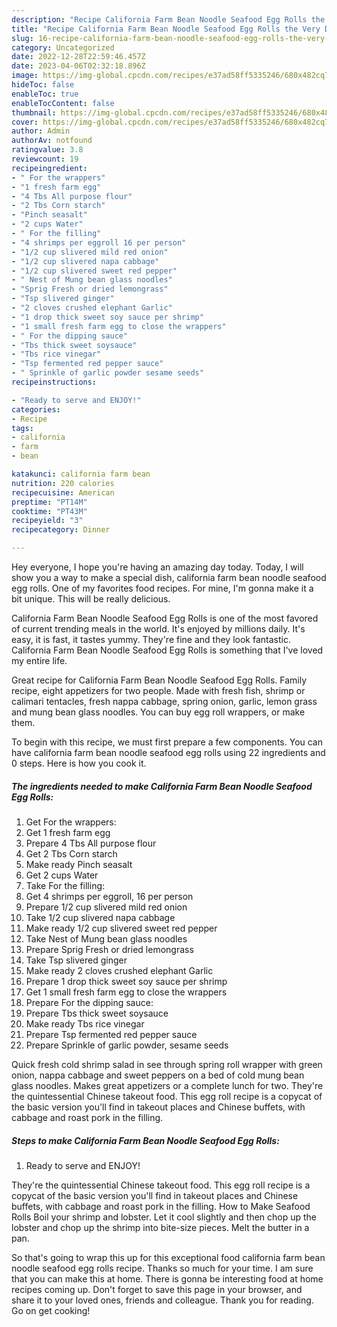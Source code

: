 ```yaml
---
description: "Recipe California Farm Bean Noodle Seafood Egg Rolls the Very Delicious"
title: "Recipe California Farm Bean Noodle Seafood Egg Rolls the Very Delicious"
slug: 16-recipe-california-farm-bean-noodle-seafood-egg-rolls-the-very-delicious
category: Uncategorized
date: 2022-12-28T22:59:46.457Z
date: 2023-04-06T02:32:18.896Z
image: https://img-global.cpcdn.com/recipes/e37ad58ff5335246/680x482cq70/california-farm-bean-noodle-seafood-egg-rolls-recipe-main-photo.jpg
hideToc: false
enableToc: true
enableTocContent: false
thumbnail: https://img-global.cpcdn.com/recipes/e37ad58ff5335246/680x482cq70/california-farm-bean-noodle-seafood-egg-rolls-recipe-main-photo.jpg
cover: https://img-global.cpcdn.com/recipes/e37ad58ff5335246/680x482cq70/california-farm-bean-noodle-seafood-egg-rolls-recipe-main-photo.jpg
author: Admin
authorAv: notfound
ratingvalue: 3.8
reviewcount: 19
recipeingredient:
- " For the wrappers"
- "1 fresh farm egg"
- "4 Tbs All purpose flour"
- "2 Tbs Corn starch"
- "Pinch seasalt"
- "2 cups Water"
- " For the filling"
- "4 shrimps per eggroll 16 per person"
- "1/2 cup slivered mild red onion"
- "1/2 cup slivered napa cabbage"
- "1/2 cup slivered sweet red pepper"
- " Nest of Mung bean glass noodles"
- "Sprig Fresh or dried lemongrass"
- "Tsp slivered ginger"
- "2 cloves crushed elephant Garlic"
- "1 drop thick sweet soy sauce per shrimp"
- "1 small fresh farm egg to close the wrappers"
- " For the dipping sauce"
- "Tbs thick sweet soysauce"
- "Tbs rice vinegar"
- "Tsp fermented red pepper sauce"
- " Sprinkle of garlic powder sesame seeds"
recipeinstructions:

- "Ready to serve and ENJOY!"
categories:
- Recipe
tags:
- california
- farm
- bean

katakunci: california farm bean 
nutrition: 220 calories
recipecuisine: American
preptime: "PT14M"
cooktime: "PT43M"
recipeyield: "3"
recipecategory: Dinner

---
```



Hey everyone, I hope you're having an amazing day today. Today, I will show you a way to make a special dish, california farm bean noodle seafood egg rolls. One of my favorites food recipes. For mine, I'm gonna make it a bit unique. This will be really delicious.

California Farm Bean Noodle Seafood Egg Rolls is one of the most favored of current trending meals in the world. It's enjoyed by millions daily. It's easy, it is fast, it tastes yummy. They're fine and they look fantastic. California Farm Bean Noodle Seafood Egg Rolls is something that I've loved my entire life.

Great recipe for California Farm Bean Noodle Seafood Egg Rolls. Family recipe, eight appetizers for two people. Made with fresh fish, shrimp or calimari tentacles, fresh nappa cabbage, spring onion, garlic, lemon grass and mung bean glass noodles. You can buy egg roll wrappers, or make them.


To begin with this recipe, we must first prepare a few components. You can have california farm bean noodle seafood egg rolls using 22 ingredients and 0 steps. Here is how you cook it.

<!--inarticleads1-->

##### The ingredients needed to make California Farm Bean Noodle Seafood Egg Rolls:

1. Get  For the wrappers:
1. Get 1 fresh farm egg
1. Prepare 4 Tbs All purpose flour
1. Get 2 Tbs Corn starch
1. Make ready Pinch seasalt
1. Get 2 cups Water
1. Take  For the filling:
1. Get 4 shrimps per eggroll, 16 per person
1. Prepare 1/2 cup slivered mild red onion
1. Take 1/2 cup slivered napa cabbage
1. Make ready 1/2 cup slivered sweet red pepper
1. Take  Nest of Mung bean glass noodles
1. Prepare Sprig Fresh or dried lemongrass
1. Take Tsp slivered ginger
1. Make ready 2 cloves crushed elephant Garlic
1. Prepare 1 drop thick sweet soy sauce per shrimp
1. Get 1 small fresh farm egg to close the wrappers
1. Prepare  For the dipping sauce:
1. Prepare Tbs thick sweet soysauce
1. Make ready Tbs rice vinegar
1. Prepare Tsp fermented red pepper sauce
1. Prepare  Sprinkle of garlic powder, sesame seeds


Quick fresh cold shrimp salad in see through spring roll wrapper with green onion, nappa cabbage and sweet peppers on a bed of cold mung bean glass noodles. Makes great appetizers or a complete lunch for two. They&#39;re the quintessential Chinese takeout food. This egg roll recipe is a copycat of the basic version you&#39;ll find in takeout places and Chinese buffets, with cabbage and roast pork in the filling. 

<!--inarticleads2-->

##### Steps to make California Farm Bean Noodle Seafood Egg Rolls:


1. Ready to serve and ENJOY!

They&#39;re the quintessential Chinese takeout food. This egg roll recipe is a copycat of the basic version you&#39;ll find in takeout places and Chinese buffets, with cabbage and roast pork in the filling. How to Make Seafood Rolls Boil your shrimp and lobster. Let it cool slightly and then chop up the lobster and chop up the shrimp into bite-size pieces. Melt the butter in a pan. 

So that's going to wrap this up for this exceptional food california farm bean noodle seafood egg rolls recipe. Thanks so much for your time. I am sure that you can make this at home. There is gonna be interesting food at home recipes coming up. Don't forget to save this page in your browser, and share it to your loved ones, friends and colleague. Thank you for reading. Go on get cooking!
